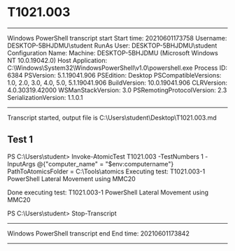 # T1021.003

**********************
Windows PowerShell transcript start
Start time: 20210601173758
Username: DESKTOP-5BHJDMU\student
RunAs User: DESKTOP-5BHJDMU\student
Configuration Name: 
Machine: DESKTOP-5BHJDMU (Microsoft Windows NT 10.0.19042.0)
Host Application: C:\Windows\System32\WindowsPowerShell\v1.0\powershell.exe
Process ID: 6384
PSVersion: 5.1.19041.906
PSEdition: Desktop
PSCompatibleVersions: 1.0, 2.0, 3.0, 4.0, 5.0, 5.1.19041.906
BuildVersion: 10.0.19041.906
CLRVersion: 4.0.30319.42000
WSManStackVersion: 3.0
PSRemotingProtocolVersion: 2.3
SerializationVersion: 1.1.0.1
**********************
Transcript started, output file is C:\Users\student\Desktop\T1021.003.md

## Test 1
PS C:\Users\student> Invoke-AtomicTest T1021.003 -TestNumbers 1 -InputArgs @{"computer_name" = "$env:computername"}
PathToAtomicsFolder = C:\Tools\atomics
Executing test:
T1021.003-1 PowerShell Lateral Movement using MMC20

Done executing test:
T1021.003-1 PowerShell Lateral Movement using MMC20

PS C:\Users\student> Stop-Transcript
**********************
Windows PowerShell transcript end
End time: 20210601173842
**********************
